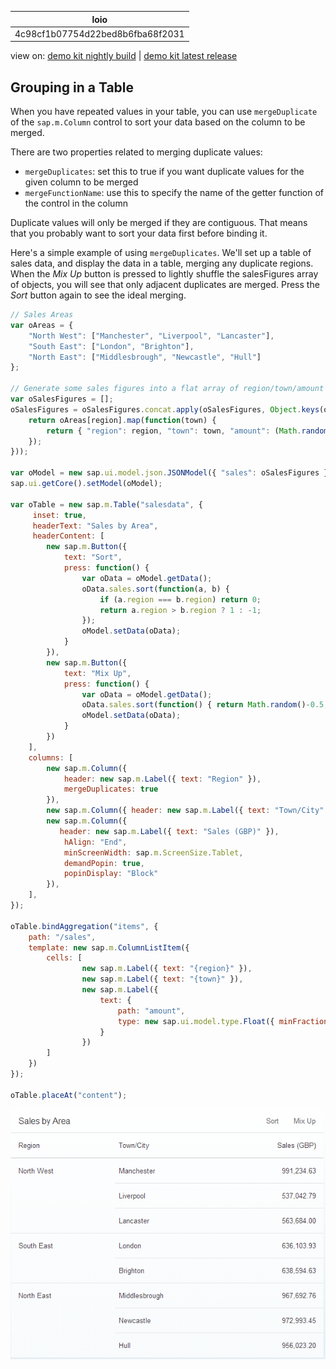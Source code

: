 <!-- loio4c98cf1b07754d22bed8b6fba68f2031 -->

| loio |
| -----|
| 4c98cf1b07754d22bed8b6fba68f2031 |

<div id="loio">

view on: [demo kit nightly build](https://sdk.openui5.org/nightly/#/topic/4c98cf1b07754d22bed8b6fba68f2031) | [demo kit latest release](https://sdk.openui5.org/topic/4c98cf1b07754d22bed8b6fba68f2031)</div>

## Grouping in a Table

When you have repeated values in your table, you can use `mergeDuplicate` of the `sap.m.Column` control to sort your data based on the column to be merged.

There are two properties related to merging duplicate values:

-   `mergeDuplicates`: set this to true if you want duplicate values for the given column to be merged
-   `mergeFunctionName`: use this to specify the name of the getter function of the control in the column

Duplicate values will only be merged if they are contiguous. That means that you probably want to sort your data first before binding it.

Here's a simple example of using `mergeDuplicates`. We'll set up a table of sales data, and display the data in a table, merging any duplicate regions. When the *Mix Up* button is pressed to lightly shuffle the salesFigures array of objects, you will see that only adjacent duplicates are merged. Press the *Sort* button again to see the ideal merging.

```js
// Sales Areas
var oAreas = {
    "North West": ["Manchester", "Liverpool", "Lancaster"],
    "South East": ["London", "Brighton"],
    "North East": ["Middlesbrough", "Newcastle", "Hull"]
};
    
// Generate some sales figures into a flat array of region/town/amount objects
var oSalesFigures = [];
oSalesFigures = oSalesFigures.concat.apply(oSalesFigures, Object.keys(oAreas).map(function(region) {
    return oAreas[region].map(function(town) { 
        return { "region": region, "town": town, "amount": (Math.random()*1000000+1).toFixed(2) };
    });
}));

var oModel = new sap.ui.model.json.JSONModel({ "sales": oSalesFigures });
sap.ui.getCore().setModel(oModel);
    
var oTable = new sap.m.Table("salesdata", {
     inset: true,
     headerText: "Sales by Area",
     headerContent: [
        new sap.m.Button({
            text: "Sort",
            press: function() {
                var oData = oModel.getData();
                oData.sales.sort(function(a, b) {
                    if (a.region === b.region) return 0;
                    return a.region > b.region ? 1 : -1;
                });
                oModel.setData(oData);
            }
        }),
        new sap.m.Button({
            text: "Mix Up",
            press: function() {
                var oData = oModel.getData();
                oData.sales.sort(function() { return Math.random()-0.5; });
                oModel.setData(oData);
            }
        })
    ],
    columns: [
        new sap.m.Column({
            header: new sap.m.Label({ text: "Region" }),
            mergeDuplicates: true
        }),
        new sap.m.Column({ header: new sap.m.Label({ text: "Town/City" }) }),
        new sap.m.Column({
           header: new sap.m.Label({ text: "Sales (GBP)" }),
            hAlign: "End",
            minScreenWidth: sap.m.ScreenSize.Tablet,
            demandPopin: true,
            popinDisplay: "Block"
        }),
    ],
});

oTable.bindAggregation("items", {
    path: "/sales",
    template: new sap.m.ColumnListItem({
        cells: [
                new sap.m.Label({ text: "{region}" }),
                new sap.m.Label({ text: "{town}" }),
                new sap.m.Label({
                    text: {
                        path: "amount",
                        type: new sap.ui.model.type.Float({ minFractionDigits: 2, maxFractionDigits: 2 })
                    }
                })
        ]
    })
});
    
oTable.placeAt("content");

```

![](images/loiob8e8a14765f7482b893f079569d136a9_LowRes.png)

